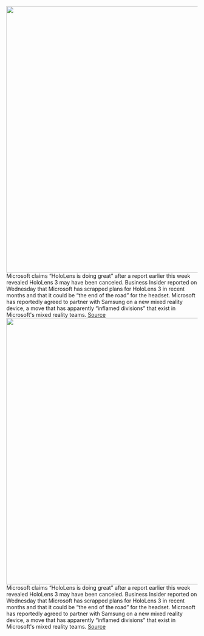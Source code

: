 <img src='https://cdn.vox-cdn.com/thumbor/Fer-06k1pANq646YU_qquaha1Ow=/0x0:2040x1360/1200x800/filters:focal(857x517:1183x843)/cdn.vox-cdn.com/uploads/chorus_image/image/70471997/vpavic_190131_3213_0151.0.jpg' width='700px' /><br/>
Microsoft claims “HoloLens is doing great” after a report earlier this week revealed HoloLens 3 may have been canceled. Business Insider reported on Wednesday that Microsoft has scrapped plans for HoloLens 3 in recent months and that it could be “the end of the road” for the headset. Microsoft has reportedly agreed to partner with Samsung on a new mixed reality device, a move that has apparently “inflamed divisions” that exist in Microsoft's mixed reality teams.
<a href='https://www.theverge.com/2022/2/4/22918025/microsoft-hololens-3-canceled-reports-comment-rumors'> Source <a/><img src='https://cdn.vox-cdn.com/thumbor/Fer-06k1pANq646YU_qquaha1Ow=/0x0:2040x1360/1200x800/filters:focal(857x517:1183x843)/cdn.vox-cdn.com/uploads/chorus_image/image/70471997/vpavic_190131_3213_0151.0.jpg' width='700px' /><br/>
Microsoft claims “HoloLens is doing great” after a report earlier this week revealed HoloLens 3 may have been canceled. Business Insider reported on Wednesday that Microsoft has scrapped plans for HoloLens 3 in recent months and that it could be “the end of the road” for the headset. Microsoft has reportedly agreed to partner with Samsung on a new mixed reality device, a move that has apparently “inflamed divisions” that exist in Microsoft's mixed reality teams.
<a href='https://www.theverge.com/2022/2/4/22918025/microsoft-hololens-3-canceled-reports-comment-rumors'> Source <a/>